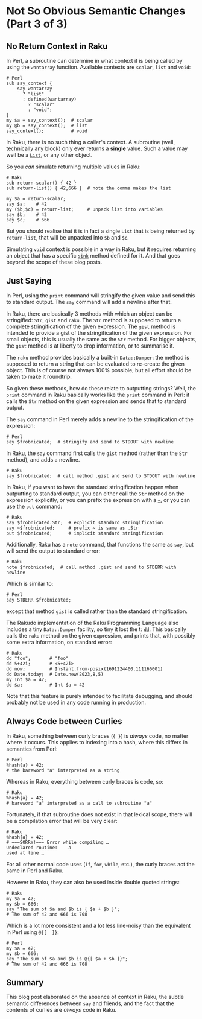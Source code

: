 # Not So Obvious Semantic Changes (Part 3 of 3)

## No Return Context in Raku
In Perl, a subroutine can determine in what context it is being called by using the `wantarray` function.  Available contexts are `scalar`, `list` and `void`:
```
# Perl
sub say_context {
    say wantarray
      ? "list"
      : defined(wantarray)
        ? "scalar"
        : "void";
}
my $a = say_context();  # scalar
my @b = say_context();  # list
say_context();          # void
```
In Raku, there is no such thing a caller's context.  A subroutine (well, technically any block) only ever returns a **single** value.  Such a value may well be a [`List`](https://docs.raku.org/type/List), or any other object.

So you *can* simulate returning multiple values in Raku:
```
# Raku
sub return-scalar() { 42 }
sub return-list() { 42,666 }  # note the comma makes the list

my $a = return-scalar;
say $a;    # 42
my ($b,$c) = return-list;     # unpack list into variables
say $b;    # 42
say $c;    # 666
```
But you should realise that it is in fact a single `List` that is being returned by `return-list`, that will be unpacked into `$b` and `$c`.

Simulating `void` context is possible in a way in Raku, but it requires returning an object that has a specific [`sink`](https://docs.raku.org/syntax/sink%20context) method defined for it.  And that goes beyond the scope of these blog posts.

## Just Saying
In Perl, using the `print` command will stringify the given value and send this to standard output.  The `say` command will add a newline after that.

In Raku, there are basically 3 methods with which an object can be stringified: `Str`, `gist` and `raku`.  The `Str` method is supposed to return a complete stringification of the given expression.  The `gist` method is intended to provide a gist of the stringification of the given expression.  For small objects, this is usually the same as the `Str` method.  For bigger objects, the `gist` method is at liberty to drop information, or to summarise it.

The `raku` method provides basically a built-in `Data::Dumper`: the method is supposed to return a string that can be evaluated to re-create the given object.  This is of course not always 100% possible, but all effort should be taken to make it roundtrip.

So given these methods, how do these relate to outputting strings?  Well, the `print` command in Raku basically works like the `print` command in Perl: it calls the `Str` method on the given expression and sends that to standard output.

The `say` command in Perl merely adds a newline to the stringification of the expression:
```
# Perl
say $frobnicated;  # stringify and send to STDOUT with newline
```
In Raku, the `say` command first calls the `gist` method (rather than the `Str` method), and adds a newline.
```
# Raku
say $frobnicated;  # call method .gist and send to STDOUT with newline
```
In Raku, if you want to have the standard stringification happen when outputting to standard output, you can either call the `Str` method on the expression explicitly, or you can prefix the expression with a [`~`](https://docs.raku.org/language/operators#prefix_~), or you can use the `put` command:
```
# Raku
say $frobnicated.Str;  # explicit standard stringification
say ~$frobnicated;     # prefix ~ is same as .Str
put $frobnicated;      # implicit standard stringification
```
Additionally, Raku has a `note` command, that functions the same as `say`, but will send the output to standard error:
```
# Raku
note $frobnicated;  # call method .gist and send to STDERR with newline
```
Which is similar to:
```
# Perl
say STDERR $frobnicated;
```
except that method `gist` is called rather than the standard stringification.

The Rakudo implementation of the Raku Programming Language also includes a tiny `Data::Dumper` facility, so tiny it lost the t: [`dd`](https://docs.raku.org/programs/01-debugging#Dumper_function_(dd)).  This basically calls the `raku` method on the given expression, and prints that, with possibly some extra information, on standard error:
```
# Raku
dd "foo";       # "foo"
dd 5+42i;       # <5+42i>
dd now;         # Instant.from-posix(1691224400.111166001)
dd Date.today;  # Date.new(2023,8,5)
my Int $a = 42;
dd $a;          # Int $a = 42
```
Note that this feature is purely intended to facilitate debugging, and should probably not be used in any code running in production.

## Always Code between Curlies
In Raku, something between curly braces (`{ }`) is *always* code, no matter where it occurs.  This applies to indexing into a hash, where this differs in semantics from Perl:
```
# Perl
%hash{a} = 42;
# the bareword "a" interpreted as a string
```
Whereas in Raku, everything between curly braces is code, so:
```
# Raku
%hash{a} = 42;
# bareword "a" interpreted as a call to subroutine "a"
```
Fortunately, if that subroutine does not exist in that lexical scope, there will be a compilation error that will be very clear:
```
# Raku
%hash{a} = 42;
# ===SORRY!=== Error while compiling …
Undeclared routine:    a
used at line …
```
For all other normal code uses (`if`, `for`, `while`, etc.), the curly braces act the same in Perl and Raku.

However in Raku, they can also be used inside double quoted strings:
```
# Raku
my $a = 42;
my $b = 666;
say "The sum of $a and $b is { $a + $b }";
# The sum of 42 and 666 is 708
```
Which is a lot more consistent and a lot less line-noisy than the equivalent in Perl using `@{[  ]}`:
```
# Perl
my $a = 42;
my $b = 666;
say "The sum of $a and $b is @{[ $a + $b ]}";
# The sum of 42 and 666 is 708
```
## Summary
This blog post elaborated on the absence of context in Raku, the subtle semantic differences between `say` and friends, and the fact that the contents of curlies are *always* code in Raku.
